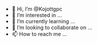- 👋 Hi, I’m @Kojottgpc
- 👀 I’m interested in ...
- 🌱 I’m currently learning ...
- 💞️ I’m looking to collaborate on ...
- 📫 How to reach me ...

<!---
Kojottgpc/Kojottgpc is a ✨ special ✨ repository because its `README.md` (this file) appears on your GitHub profile.
You can click the Preview link to take a look at your changes.
--->
